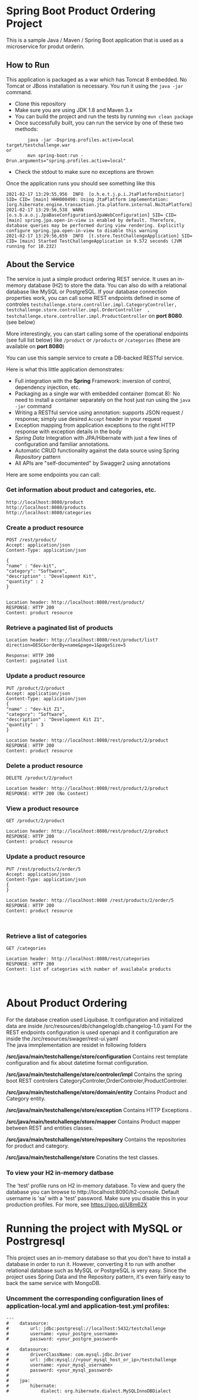 # Spring Boot Product Ordering Project

This is a sample Java / Maven / Spring Boot application that is used as a microservice for produt orderin.

## How to Run 

This application is packaged as a war which has Tomcat 8 embedded. No Tomcat or JBoss installation is necessary. You run it using the ```java -jar``` command.

* Clone this repository 
* Make sure you are using JDK 1.8 and Maven 3.x
* You can build the project and run the tests by running ```mvn clean package```
* Once successfully built, you can run the service by one of these two methods:
```
        java -jar -Dspring.profiles.active=local target/testchallenge.war
or
        mvn spring-boot:run -Drun.arguments="spring.profiles.active=local"
```
* Check the stdout to make sure no exceptions are thrown

Once the application runs you should see something like this

```
2021-02-17 13:29:55,956  INFO  [o.h.e.t.j.p.i.JtaPlatformInitiator] SID= CID= [main] HHH000490: Using JtaPlatform implementation: [org.hibernate.engine.transaction.jta.platform.internal.NoJtaPlatform]
2021-02-17 13:29:56,538  WARN  [o.s.b.a.o.j.JpaBaseConfiguration$JpaWebConfiguration] SID= CID= [main] spring.jpa.open-in-view is enabled by default. Therefore, database queries may be performed during view rendering. Explicitly configure spring.jpa.open-in-view to disable this warning
2021-02-17 13:29:56,659  INFO  [t.store.TestChallengeApplication] SID= CID= [main] Started TestChallengeApplication in 9.572 seconds (JVM running for 10.232)
```

## About the Service

The service is just a simple product ordering REST service. It uses an in-memory database (H2) to store the data. You can also do with a relational database like MySQL or PostgreSQL. If your database connection properties work, you can call some REST endpoints defined in some of controles ```testchallenge.store.controller.impl.CategoryController, testchallenge.store.controller.impl.OrderController  , testchallenge.store.controller.impl.ProductController``` on **port 8080**. (see below)

More interestingly, you can start calling some of the operational endpoints (see full list below) like ```/product``` or  ```/products```  or  ```/categories``` (these are available on **port 8080**)

You can use this sample service to create a DB-backed RESTful service. 
 
Here is what this little application demonstrates: 

* Full integration with the **Spring** Framework: inversion of control, dependency injection, etc.
* Packaging as a single war with embedded container (tomcat 8): No need to install a container separately on the host just run using the ``java -jar`` command
* Writing a RESTful service using annotation: supports JSON request / response; simply use desired ``Accept`` header in your request
* Exception mapping from application exceptions to the right HTTP response with exception details in the body
* *Spring Data* Integration with JPA/Hibernate with just a few lines of configuration and familiar annotations. 
* Automatic CRUD functionality against the data source using Spring *Repository* pattern
* All APIs are "self-documented" by Swagger2 using annotations 

Here are some endpoints you can call:

### Get information about product and categories, etc.

```
http://localhost:8080/product
http://localhost:8080/products
http://localhost:8080/categories
```

### Create a product resource

```
POST /rest/product/
Accept: application/json
Content-Type: application/json

{
"name" : "dev-kit",
"category": "Software",
"description" : "Development Kit",
"quantity" : 2
}


Location header: http://localhost:8080/rest/product/
RESPONSE: HTTP 200 
Content: product resource 
```

### Retrieve a paginated list of products

```
Location header: http://localhost:8080/rest/product/list?direction=DESC&orderBy=name&page=1&pageSize=5

Response: HTTP 200
Content: paginated list 
```

### Update a product resource

```
PUT /product/2/product
Accept: application/json
Content-Type: application/json
{
"name" : "dev-kit Z1",
"category": "Software",
"description" : "Development Kit Z1",
"quantity" : 3
}

Location header: http://localhost:8080/rest/product/2/product
RESPONSE: HTTP 200 
Content: product resource 

```
### Delete a product resource

```
DELETE /product/2/product

Location header: http://localhost:8080/rest/product/2/product
RESPONSE: HTTP 200 (No Content)

```
### View a product resource

```
GET /product/2/product

Location header: http://localhost:8080/rest/product/2/product
RESPONSE: HTTP 200 
Content: product resource 
```

### Update a product resource

```
PUT /rest/products/2/order/5
Accept: application/json
Content-Type: application/json
{
}

Location header: http://localhost:8080 /rest/products/2/order/5
RESPONSE: HTTP 200 
Content: product resource 



```
### Retrieve a list of categories

```
GET /categories

Location header: http://localhost:8080/rest/categories
RESPONSE: HTTP 200 
Content: list of categories with number of availabale products



```
# About Product Ordering

For the database creation used Liquibase. It configuration and initialized data are inside /src/resources/db/changelog/db.changelog-1.0.yaml 
For the REST endpoints configuration is used openapi and it configuration  are inside the /src/resources/swager/rest-ui.yaml     
The java immplementation are residet in following folders 

**/src/java/main/testchallenge/store/configuration** Contains rest template configuration and fix about datetime format configuration.

**/src/java/main/testchallenge/store/controler/impl** Contains the spring boot REST controlers CategoryControler,OrderControler,ProductControler.

**/src/java/main/testchallenge/store/domain/entity** 	Contains Product and Category entity.

**/src/java/main/testchallenge/store/exception** 	Contains HTTP Exceptions .

**/src/java/main/testchallenge/store/mapper** Contains Product mapper between REST and entities classes.

**/src/java/main/testchallenge/store/repository** Contains the repositories for product and category.

**/src/java/main/testchallenge/store** Conatins the test classes.


### To view your H2 in-memory datbase

The 'test' profile runs on H2 in-memory database. To view and query the database you can browse to http://localhost:8090/h2-console. Default username is 'sa' with a 'test' password. Make sure you disable this in your production profiles. For more, see https://goo.gl/U8m62X

# Running the project with MySQL or Postrgresql 

This project uses an in-memory database so that you don't have to install a database in order to run it. 
However, converting it to run with another relational database such as MySQL or PostgreSQL is very easy. 
Since the project uses Spring Data and the Repository pattern, it's even fairly easy to back the same service with MongoDB. 

### Uncomment the corresponding configuration lines of application-local.yml and application-test.yml profiles: 

```
---
#    datasource:
#        url: jdbc:postgresql://localhost:5432/testchallenge
#        username: <your_postgre_username>
#        password: <your_postgre_password>

#    datasource:
#        driverClassName: com.mysql.jdbc.Driver
#        url: jdbc:mysql://<your_mysql_host_or_ip>/testchallenge
#        username: <your_mysql_username>
#        password: <your_mysql_password>
#
#    jpa:
#        hibernate:
#            dialect: org.hibernate.dialect.MySQLInnoDBDialect



